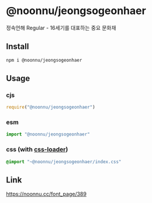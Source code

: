 # @noonnu/jeongsogeonhaer
정속언해 Regular - 16세기를 대표하는 중요 문화재

## Install
```sh
npm i @noonnu/jeongsogeonhaer
```
## Usage
### cjs
```js
require("@noonnu/jeongsogeonhaer")
```
### esm
```js
import "@noonnu/jeongsogeonhaer"
```
### css (with [css-loader](https://github.com/webpack-contrib/css-loader))
```css
@import "~@noonnu/jeongsogeonhaer/index.css"
```

## Link
https://noonnu.cc/font_page/389